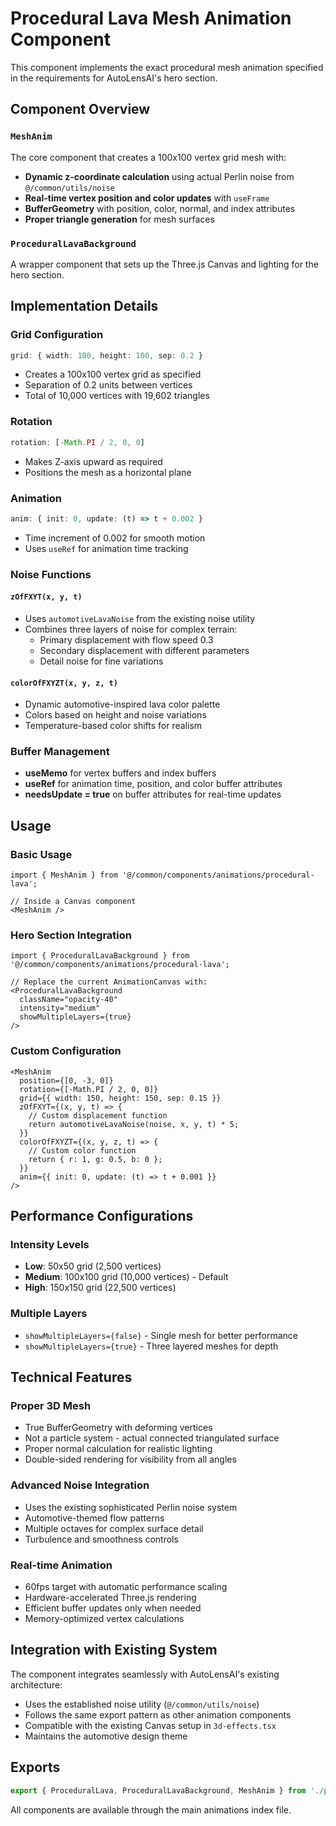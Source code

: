 # Procedural Lava Mesh Animation Component

This component implements the exact procedural mesh animation specified in the requirements for AutoLensAI's hero section.

## Component Overview

### `MeshAnim`
The core component that creates a 100x100 vertex grid mesh with:
- **Dynamic z-coordinate calculation** using actual Perlin noise from `@/common/utils/noise`
- **Real-time vertex position and color updates** with `useFrame`
- **BufferGeometry** with position, color, normal, and index attributes
- **Proper triangle generation** for mesh surfaces

### `ProceduralLavaBackground`
A wrapper component that sets up the Three.js Canvas and lighting for the hero section.

## Implementation Details

### Grid Configuration
```typescript
grid: { width: 100, height: 100, sep: 0.2 }
```
- Creates a 100x100 vertex grid as specified
- Separation of 0.2 units between vertices
- Total of 10,000 vertices with 19,602 triangles

### Rotation
```typescript
rotation: [-Math.PI / 2, 0, 0]
```
- Makes Z-axis upward as required
- Positions the mesh as a horizontal plane

### Animation
```typescript
anim: { init: 0, update: (t) => t + 0.002 }
```
- Time increment of 0.002 for smooth motion
- Uses `useRef` for animation time tracking

### Noise Functions

#### `zOfFXYT(x, y, t)`
- Uses `automotiveLavaNoise` from the existing noise utility
- Combines three layers of noise for complex terrain:
  - Primary displacement with flow speed 0.3
  - Secondary displacement with different parameters
  - Detail noise for fine variations

#### `colorOfFXYZT(x, y, z, t)`
- Dynamic automotive-inspired lava color palette
- Colors based on height and noise variations
- Temperature-based color shifts for realism

### Buffer Management
- **useMemo** for vertex buffers and index buffers
- **useRef** for animation time, position, and color buffer attributes
- **needsUpdate = true** on buffer attributes for real-time updates

## Usage

### Basic Usage
```tsx
import { MeshAnim } from '@/common/components/animations/procedural-lava';

// Inside a Canvas component
<MeshAnim />
```

### Hero Section Integration
```tsx
import { ProceduralLavaBackground } from '@/common/components/animations/procedural-lava';

// Replace the current AnimationCanvas with:
<ProceduralLavaBackground 
  className="opacity-40" 
  intensity="medium" 
  showMultipleLayers={true} 
/>
```

### Custom Configuration
```tsx
<MeshAnim
  position={[0, -3, 0]}
  rotation={[-Math.PI / 2, 0, 0]}
  grid={{ width: 150, height: 150, sep: 0.15 }}
  zOfFXYT={(x, y, t) => {
    // Custom displacement function
    return automotiveLavaNoise(noise, x, y, t) * 5;
  }}
  colorOfFXYZT={(x, y, z, t) => {
    // Custom color function
    return { r: 1, g: 0.5, b: 0 };
  }}
  anim={{ init: 0, update: (t) => t + 0.001 }}
/>
```

## Performance Configurations

### Intensity Levels
- **Low**: 50x50 grid (2,500 vertices)
- **Medium**: 100x100 grid (10,000 vertices) - Default
- **High**: 150x150 grid (22,500 vertices)

### Multiple Layers
- `showMultipleLayers={false}` - Single mesh for better performance
- `showMultipleLayers={true}` - Three layered meshes for depth

## Technical Features

### Proper 3D Mesh
- True BufferGeometry with deforming vertices
- Not a particle system - actual connected triangulated surface
- Proper normal calculation for realistic lighting
- Double-sided rendering for visibility from all angles

### Advanced Noise Integration
- Uses the existing sophisticated Perlin noise system
- Automotive-themed flow patterns
- Multiple octaves for complex surface detail
- Turbulence and smoothness controls

### Real-time Animation
- 60fps target with automatic performance scaling
- Hardware-accelerated Three.js rendering
- Efficient buffer updates only when needed
- Memory-optimized vertex calculations

## Integration with Existing System

The component integrates seamlessly with AutoLensAI's existing architecture:
- Uses the established noise utility (`@/common/utils/noise`)
- Follows the same export pattern as other animation components
- Compatible with the existing Canvas setup in `3d-effects.tsx`
- Maintains the automotive design theme

## Exports

```typescript
export { ProceduralLava, ProceduralLavaBackground, MeshAnim } from './procedural-lava';
```

All components are available through the main animations index file.
